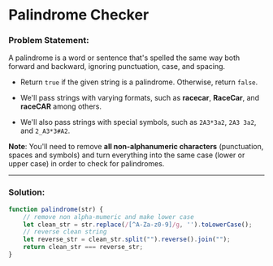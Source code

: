 # Palindrome Checker 

### Problem Statement: 

A palindrome is a word or sentence that's spelled the same way both forward and backward, ignoring punctuation, case, and spacing.

- Return `true` if the given string is a palindrome. Otherwise, return `false`.

- We'll pass strings with varying formats, such as **racecar**, **RaceCar**, and **raceCAR** among others.

- We'll also pass strings with special symbols, such as `2A3*3a2`, `2A3 3a2`, and `2_A3*3#A2`. 

**Note**: You'll need to remove **all non-alphanumeric characters** (punctuation, spaces and symbols) and turn everything into the same case (lower or upper case) in order to check for palindromes. 

-------

### Solution: 

```js
function palindrome(str) {
    // remove non alpha-mumeric and make lower case
    let clean_str = str.replace(/[^A-Za-z0-9]/g, '').toLowerCase(); 
    // reverse clean string 
    let reverse_str = clean_str.split("").reverse().join("");
    return clean_str === reverse_str;
}
```
